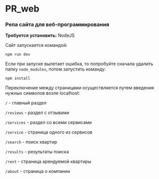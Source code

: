# PR_web

### Репа сайта для  веб-программирования

**Требуется установить:** NodeJS

Сайт запускается командой:

```
npm run dev
```
Если при запуске вылетает ошибка, то попробуйте сначала удалить папку `node_modules`, потом запустить команду:

```
npm install
```

Переключение между страницами осуществляется путем введения нужных символов возле localhost:

`/` - главный раздел

`/reviews` - раздел с отзывами 

`/services` - раздел со всеми сервисами

`/service` - страница одного из сервисов

`/search` - поиск квартир

`/results` - результаты поиска

`/rent` - страница арендуемой квартиры

`/about` - страница о компании